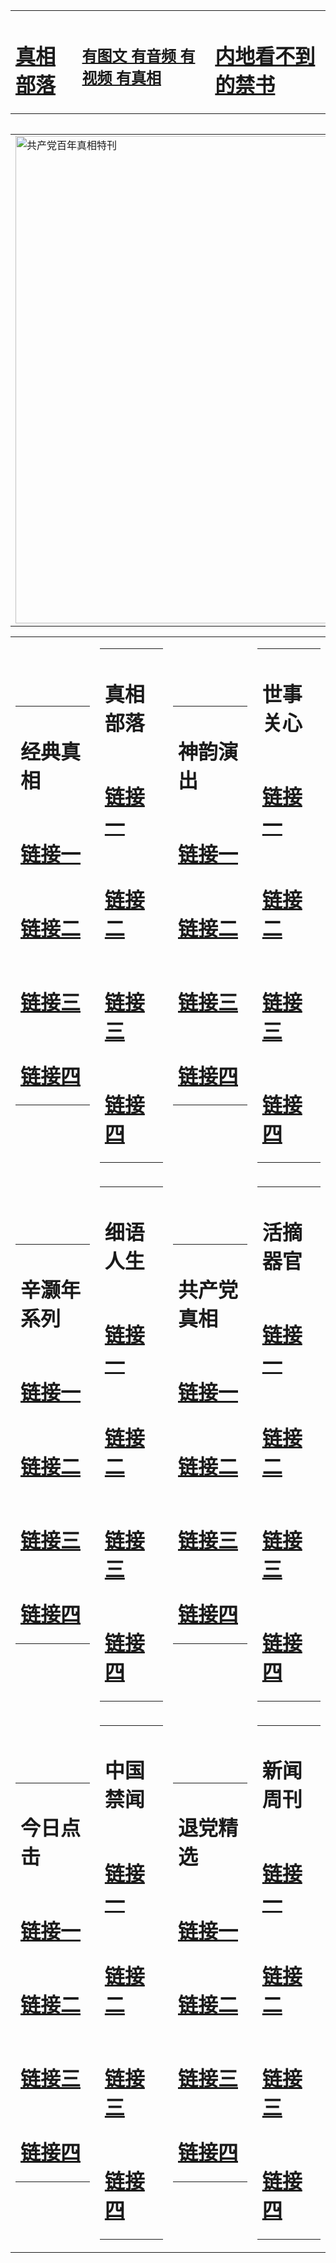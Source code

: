<table><tr><td><H1><a href="http://zx.hopto.me/qmn5j">真相部落</a></H1></td><td><H2><a href="http://zx.hopto.me/q5o-i">有图文 有音频 有视频 有真相</a></H2><td><H1><a href="http://zx.hopto.me/cyi-e"> 内地看不到的禁书</a></H1></td></table><table><table><tr><td><a href="http://zx.hopto.me/limc4"><img src="http://0554.f24.ungale.com/zx/bngcd/gcdbnzx.jpg" width="780"  border="0" alt="共产党百年真相特刊"></a></td></tr></table><table><tr><td><table><tr><td ><h1>经典真相</h1></td></tr><tr><td><h1>  <a href="http://zx.hopto.me/pu85s" target=_blank>链接一</a>  </h1></td></tr><tr><td><h1>  <a href="http://zx.hopto.me/lg5mq" target=_blank>链接二</a>  </h1></td></tr><tr><td><h1>  <a href="http://zx.hopto.me/x-5hl" target=_blank>链接三</a>  </h1></td></tr><tr><td><h1>  <a href="http://zx.hopto.me/q7sob" target=_blank>链接四</a>  </h1></td></tr></table></td><td><table><tr><td ><h1>真相部落</h1></td></tr><tr><td><h1>  <a href="http://zx.hopto.me/xb3pz" target=_blank>链接一</a>  </h1></td></tr><tr><td><h1>  <a href="http://zx.hopto.me/662f1" target=_blank>链接二</a>  </h1></td></tr><tr><td><h1>  <a href="http://zx.hopto.me/39pet" target=_blank>链接三</a>  </h1></td></tr><tr><td><h1>  <a href="http://zx.hopto.me/7zp2p" target=_blank>链接四</a>  </h1></td></tr></table></td><td><table><tr><td ><h1>神韵演出</h1></td></tr><tr><td><h1>  <a href="http://zx.hopto.me/jw57a" target=_blank>链接一</a>  </h1></td></tr><tr><td><h1>  <a href="http://zx.hopto.me/at9ey" target=_blank>链接二</a>  </h1></td></tr><tr><td><h1>  <a href="http://zx.hopto.me/f9gxu" target=_blank>链接三</a>  </h1></td></tr><tr><td><h1>  <a href="http://zx.hopto.me/so0p-" target=_blank>链接四</a>  </h1></td></tr></table></td><td><table><tr><td ><h1>世事关心</h1></td></tr><tr><td><h1>  <a href="http://zx.hopto.me/uv000" target=_blank>链接一</a>  </h1></td></tr><tr><td><h1>  <a href="http://zx.hopto.me/idl8j" target=_blank>链接二</a>  </h1></td></tr><tr><td><h1>  <a href="http://zx.hopto.me/bjjaf" target=_blank>链接三</a>  </h1></td></tr><tr><td><h1>  <a href="http://zx.hopto.me/a044t" target=_blank>链接四</a>  </h1></td></tr></table></td></tr><tr><td><table><tr><td ><h1>辛灏年系列</h1></td></tr><tr><td><h1>  <a href="http://zx.hopto.me/ww32a" target=_blank>链接一</a>  </h1></td></tr><tr><td><h1>  <a href="http://zx.hopto.me/9rzpf" target=_blank>链接二</a>  </h1></td></tr><tr><td><h1>  <a href="http://zx.hopto.me/83zda" target=_blank>链接三</a>  </h1></td></tr><tr><td><h1>  <a href="http://zx.hopto.me/a631w" target=_blank>链接四</a>  </h1></td></tr></table></td><td><table><tr><td ><h1>细语人生</h1></td></tr><tr><td><h1>  <a href="http://zx.hopto.me/2m3f-" target=_blank>链接一</a>  </h1></td></tr><tr><td><h1>  <a href="http://zx.hopto.me/ck4u3" target=_blank>链接二</a>  </h1></td></tr><tr><td><h1>  <a href="http://zx.hopto.me/qxejb" target=_blank>链接三</a>  </h1></td></tr><tr><td><h1>  <a href="http://zx.hopto.me/muc4b" target=_blank>链接四</a>  </h1></td></tr></table></td><td><table><tr><td ><h1>共产党真相</h1></td></tr><tr><td><h1>  <a href="http://zx.hopto.me/8nyb1" target=_blank>链接一</a>  </h1></td></tr><tr><td><h1>  <a href="http://zx.hopto.me/87-d3" target=_blank>链接二</a>  </h1></td></tr><tr><td><h1>  <a href="http://zx.hopto.me/n4c-j" target=_blank>链接三</a>  </h1></td></tr><tr><td><h1>  <a href="http://zx.hopto.me/pb7yj" target=_blank>链接四</a>  </h1></td></tr></table></td><td><table><tr><td ><h1>活摘器官</h1></td></tr><tr><td><h1>  <a href="http://zx.hopto.me/-bfy6" target=_blank>链接一</a>  </h1></td></tr><tr><td><h1>  <a href="http://zx.hopto.me/8l-ft" target=_blank>链接二</a>  </h1></td></tr><tr><td><h1>  <a href="http://zx.hopto.me/jh5cq" target=_blank>链接三</a>  </h1></td></tr><tr><td><h1>  <a href="http://zx.hopto.me/dsahx" target=_blank>链接四</a>  </h1></td></tr></table></td></tr><tr><td><table><tr><td ><h1>今日点击</h1></td></tr><tr><td><h1>  <a href="http://zx.hopto.me/lnuoz" target=_blank>链接一</a>  </h1></td></tr><tr><td><h1>  <a href="http://zx.hopto.me/z6cq3" target=_blank>链接二</a>  </h1></td></tr><tr><td><h1>  <a href="http://zx.hopto.me/ix45s" target=_blank>链接三</a>  </h1></td></tr><tr><td><h1>  <a href="http://zx.hopto.me/885nl" target=_blank>链接四</a>  </h1></td></tr></table></td><td><table><tr><td ><h1>中国禁闻</h1></td></tr><tr><td><h1>  <a href="http://zx.hopto.me/4vthr" target=_blank>链接一</a>  </h1></td></tr><tr><td><h1>  <a href="http://zx.hopto.me/v36g7" target=_blank>链接二</a>  </h1></td></tr><tr><td><h1>  <a href="http://zx.hopto.me/crq56" target=_blank>链接三</a>  </h1></td></tr><tr><td><h1>  <a href="http://zx.hopto.me/nskvc" target=_blank>链接四</a>  </h1></td></tr></table></td><td><table><tr><td ><h1>退党精选</h1></td></tr><tr><td><h1>  <a href="http://zx.hopto.me/x79bd" target=_blank>链接一</a>  </h1></td></tr><tr><td><h1>  <a href="http://zx.hopto.me/fyft3" target=_blank>链接二</a>  </h1></td></tr><tr><td><h1>  <a href="http://zx.hopto.me/2nbra" target=_blank>链接三</a>  </h1></td></tr><tr><td><h1>  <a href="http://zx.hopto.me/pmbfy" target=_blank>链接四</a>  </h1></td></tr></table></td><td><table><tr><td ><h1>新闻周刊</h1></td></tr><tr><td><h1>  <a href="http://zx.hopto.me/v0ggw" target=_blank>链接一</a>  </h1></td></tr><tr><td><h1>  <a href="http://zx.hopto.me/trhlx" target=_blank>链接二</a>  </h1></td></tr><tr><td><h1>  <a href="http://zx.hopto.me/1xnha" target=_blank>链接三</a>  </h1></td></tr><tr><td><h1>  <a href="http://zx.hopto.me/pl1sr" target=_blank>链接四</a>  </h1></td></tr></table></td></tr></table>
